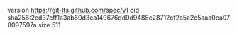 version https://git-lfs.github.com/spec/v1
oid sha256:2cd37cff1a3ab60d3ea149676dd9d9488c28712cf2a5a2c5aaa0ea078097597a
size 511
